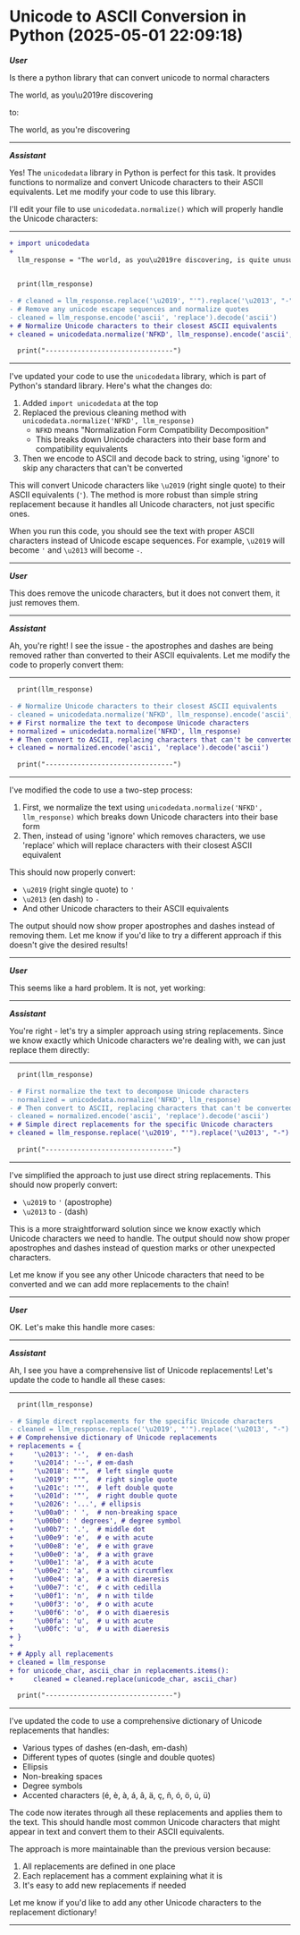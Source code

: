 <!-- Generated by SpecStory -->

# Unicode to ASCII Conversion in Python (2025-05-01 22:09:18)

_**User**_

Is there a python library that can convert unicode to normal characters

The world, as you\u2019re discovering

to:

The world, as you're discovering

---

_**Assistant**_

Yes! The `unicodedata` library in Python is perfect for this task. It provides functions to normalize and convert Unicode characters to their ASCII equivalents. Let me modify your code to use this library.

I'll edit your file to use `unicodedata.normalize()` which will properly handle the Unicode characters:


---

```diff
+ import unicodedata
+ 
  llm_response = "The world, as you\u2019re discovering, is quite unusual. It centers around the Lost Valley \u2013 a hidden valley nestled amongst impassable mountains, and a place brimming with ancient ruins. These ruins are scattered throughout the valley and are known to exhibit strange magical anomalies. \n\nCurrently, the main settlements are Haven, the central hub, Riverwatch to the east, and Mountainkeep to the west. You\u2019ll find merchants seeking protection in Riverwatch as the main road between the settlements has been disrupted, forcing them to find alternative routes. \n\nSpeaking of disruptions, there\u2019s been a rise in monster activity, which is causing concern for everyone. And, naturally, the Master Scholar, Theron, is deeply involved, currently focused on decoding inscriptions found within the newly discovered chambers of the ancient ruins. He believes these inscriptions hold the key to understanding the valley\u2019s history and, perhaps, the source of these unsettling magical anomalies. \n\nDo you have a particular area of the Lost Valley you'd like to focus on, or perhaps a specific question about any of these locations?"
  
```

```diff
  print(llm_response)
  
- # cleaned = llm_response.replace('\u2019', "'").replace('\u2013', "-")
- # Remove any unicode escape sequences and normalize quotes
- cleaned = llm_response.encode('ascii', 'replace').decode('ascii')
+ # Normalize Unicode characters to their closest ASCII equivalents
+ cleaned = unicodedata.normalize('NFKD', llm_response).encode('ascii', 'ignore').decode('ascii')
  
  print("--------------------------------")
```

---

I've updated your code to use the `unicodedata` library, which is part of Python's standard library. Here's what the changes do:

1. Added `import unicodedata` at the top
2. Replaced the previous cleaning method with `unicodedata.normalize('NFKD', llm_response)`
   - `NFKD` means "Normalization Form Compatibility Decomposition"
   - This breaks down Unicode characters into their base form and compatibility equivalents
3. Then we encode to ASCII and decode back to string, using 'ignore' to skip any characters that can't be converted

This will convert Unicode characters like `\u2019` (right single quote) to their ASCII equivalents (`'`). The method is more robust than simple string replacement because it handles all Unicode characters, not just specific ones.

When you run this code, you should see the text with proper ASCII characters instead of Unicode escape sequences. For example, `\u2019` will become `'` and `\u2013` will become `-`.

---

_**User**_

This does remove the unicode characters, but it does not convert them, it just removes them.

---

_**Assistant**_

Ah, you're right! I see the issue - the apostrophes and dashes are being removed rather than converted to their ASCII equivalents. Let me modify the code to properly convert them:


---

```diff
  print(llm_response)
  
- # Normalize Unicode characters to their closest ASCII equivalents
- cleaned = unicodedata.normalize('NFKD', llm_response).encode('ascii', 'ignore').decode('ascii')
+ # First normalize the text to decompose Unicode characters
+ normalized = unicodedata.normalize('NFKD', llm_response)
+ # Then convert to ASCII, replacing characters that can't be converted with their closest ASCII equivalent
+ cleaned = normalized.encode('ascii', 'replace').decode('ascii')
  
  print("--------------------------------")
```

---

I've modified the code to use a two-step process:
1. First, we normalize the text using `unicodedata.normalize('NFKD', llm_response)` which breaks down Unicode characters into their base form
2. Then, instead of using 'ignore' which removes characters, we use 'replace' which will replace characters with their closest ASCII equivalent

This should now properly convert:
- `\u2019` (right single quote) to `'`
- `\u2013` (en dash) to `-`
- And other Unicode characters to their ASCII equivalents

The output should now show proper apostrophes and dashes instead of removing them. Let me know if you'd like to try a different approach if this doesn't give the desired results!

---

_**User**_

This seems like a hard problem. It is not, yet working:



---

_**Assistant**_

You're right - let's try a simpler approach using string replacements. Since we know exactly which Unicode characters we're dealing with, we can just replace them directly:


---

```diff
  print(llm_response)
  
- # First normalize the text to decompose Unicode characters
- normalized = unicodedata.normalize('NFKD', llm_response)
- # Then convert to ASCII, replacing characters that can't be converted with their closest ASCII equivalent
- cleaned = normalized.encode('ascii', 'replace').decode('ascii')
+ # Simple direct replacements for the specific Unicode characters
+ cleaned = llm_response.replace('\u2019', "'").replace('\u2013', "-")
  
  print("--------------------------------")
```

---

I've simplified the approach to just use direct string replacements. This should now properly convert:
- `\u2019` to `'` (apostrophe)
- `\u2013` to `-` (dash)

This is a more straightforward solution since we know exactly which Unicode characters we need to handle. The output should now show proper apostrophes and dashes instead of question marks or other unexpected characters.

Let me know if you see any other Unicode characters that need to be converted and we can add more replacements to the chain!

---

_**User**_

OK. Let's make this handle more cases:



---

_**Assistant**_

Ah, I see you have a comprehensive list of Unicode replacements! Let's update the code to handle all these cases:


---

```diff
  print(llm_response)
  
- # Simple direct replacements for the specific Unicode characters
- cleaned = llm_response.replace('\u2019', "'").replace('\u2013', "-")
+ # Comprehensive dictionary of Unicode replacements
+ replacements = {
+     '\u2013': '-',  # en-dash
+     '\u2014': '--', # em-dash
+     '\u2018': "'",  # left single quote
+     '\u2019': "'",  # right single quote
+     '\u201c': '"',  # left double quote
+     '\u201d': '"',  # right double quote
+     '\u2026': '...', # ellipsis
+     '\u00a0': ' ',  # non-breaking space
+     '\u00b0': ' degrees', # degree symbol
+     '\u00b7': '.',  # middle dot
+     '\u00e9': 'e',  # e with acute
+     '\u00e8': 'e',  # e with grave
+     '\u00e0': 'a',  # a with grave
+     '\u00e1': 'a',  # a with acute
+     '\u00e2': 'a',  # a with circumflex
+     '\u00e4': 'a',  # a with diaeresis
+     '\u00e7': 'c',  # c with cedilla
+     '\u00f1': 'n',  # n with tilde
+     '\u00f3': 'o',  # o with acute
+     '\u00f6': 'o',  # o with diaeresis
+     '\u00fa': 'u',  # u with acute
+     '\u00fc': 'u',  # u with diaeresis
+ }
+ 
+ # Apply all replacements
+ cleaned = llm_response
+ for unicode_char, ascii_char in replacements.items():
+     cleaned = cleaned.replace(unicode_char, ascii_char)
  
  print("--------------------------------")
```

---

I've updated the code to use a comprehensive dictionary of Unicode replacements that handles:
- Various types of dashes (en-dash, em-dash)
- Different types of quotes (single and double quotes)
- Ellipsis
- Non-breaking spaces
- Degree symbols
- Accented characters (é, è, à, á, â, ä, ç, ñ, ó, ö, ú, ü)

The code now iterates through all these replacements and applies them to the text. This should handle most common Unicode characters that might appear in text and convert them to their ASCII equivalents.

The approach is more maintainable than the previous version because:
1. All replacements are defined in one place
2. Each replacement has a comment explaining what it is
3. It's easy to add new replacements if needed

Let me know if you'd like to add any other Unicode characters to the replacement dictionary!

---

